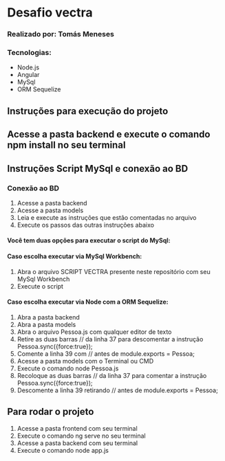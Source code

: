 <h1>Desafio vectra</h1>
<h3>Realizado por: Tomás Meneses</h3>

<h3>Tecnologias:</h3>

<ul>
    <li>Node.js</li>
    <li>Angular</li>
    <li>MySql</li>
    <li>ORM Sequelize</li>
</ul>

<h2>Instruções para execução do projeto</h2>

<h2>Acesse a pasta backend e execute o comando npm install no seu terminal</h2>

<h2>Instruções Script MySql e conexão ao BD</h2>

<h3>Conexão ao BD</h3>
<ol>
    <li>Acesse a pasta backend</li>
    <li>Acesse a pasta models</li>
    <li>Leia e execute as instruções que estão comentadas no arquivo</li>
    <li>Execute os passos das outras instruções abaixo</li>
</ol>


<h4>Você tem duas opções para executar o script do MySql:</h4>

<h4><strong>Caso escolha executar via MySql Workbench: </strong></h4>

<ol>
    <li>Abra o arquivo SCRIPT VECTRA presente neste repositório com seu MySql Workbench</li>
    <li>Execute o script</li>
</ol>

<h4><strong>Caso escolha executar via Node com a ORM Sequelize: </strong></h4>

<ol>
    <li>Abra a pasta backend</li>
    <li>Abra a pasta models</li>
    <li>Abra o arquivo Pessoa.js com qualquer editor de texto</li>
    <li>Retire as duas barras // da linha 37 para descomentar a instrução Pessoa.sync({force:true}); </li>
    <li>Comente a linha 39 com // antes de module.exports = Pessoa;</li>
    <li>Acesse a pasta models com o Terminal ou CMD</li>
    <li>Execute o comando node Pessoa.js</li>
    <li>Recoloque as duas barras // da linha 37 para comentar a instrução Pessoa.sync({force:true}); </li>
    <li>Descomente a linha 39 retirando // antes de module.exports = Pessoa;</li>
</ol>

<h2>Para rodar o projeto</h2>

<ol>
    <li>Acesse a pasta frontend com seu terminal</li>
    <li>Execute o comando ng serve no seu terminal</li>
    <li>Acesse a pasta backend com seu terminal</li>
    <li>Execute o comando node app.js</li>
</ol>